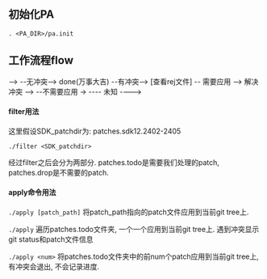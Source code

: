 ## 初始化PA

`. <PA_DIR>/pa.init`


## 工作流程flow

<filter> --> <apply> --无冲突--> done(万事大吉)
                     --有冲突--> [查看rej文件] -- 需要应用 --> 解决冲突 --> <goahead>
                                               --不需要应用 -> <drop>
                                               ---- 未知 ----> <reserve>


#### filter用法

这里假设SDK_patchdir为: patches.sdk12.2402-2405

`./filter <SDK_patchdir>`

经过filter之后会分为两部分. patches.todo是需要我们处理的patch, patches.drop是不需要的patch.


#### apply命令用法

`./apply [patch_path]`
将patch_path指向的patch文件应用到当前git tree上.

`./apply`
遍历patches.todo文件夹, 一个一个应用到当前git tree上. 遇到冲突显示git status和patch文件信息

`./apply <num>`
将patches.todo文件夹中的前num个patch应用到当前git tree上, 有冲突会退出, 不会记录进度.

